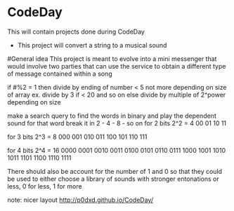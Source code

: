 # CodeDay
This will contain projects done during CodeDay
* This project will convert a string to a musical sound

#General idea
This project is meant to evolve into a mini messenger that would involve two parties that can use the service to obtain
a different type of message contained within a song

 if #%2  = 1 then divide by ending of number  < 5 not more depending on size of array 
		ex. divide by 3 if < 20 and so on
	else 
		divide by multiple of 2^power depending on size 

make a search query to find the words in binary and play the dependent sound for that word 
break it in 2 - 4 - 8 - so on
for 2 bits
2^2 = 4
00
01
10
11

for 3 bits
2^3 = 8
000
001
010
011
100
101
110
111

for 4 bits
2^4 = 16
0000
0001
0010
0011 
0100
0101
0110
0111
1000
1001
1010
1011
1101
1100
1110
1111

There should also be account for the number of 1 and 0 so that they could be used to either choose a library of 
sounds with stronger entonations or less, 0 for less, 1 for more

note: nicer layout http://p0dxd.github.io/CodeDay/
